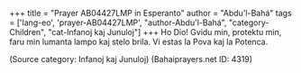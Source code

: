 +++
title = "Prayer AB04427LMP in Esperanto"
author = "Abdu'l-Bahá"
tags = ['lang-eo', 'prayer-AB04427LMP', "author-Abdu'l-Bahá", "category-Children", "cat-Infanoj kaj Junuloj"]
+++
Ho Dio! Gvidu min, protektu min, faru min lumanta lampo kaj stelo brila. Vi estas la Pova kaj la Potenca.

(Source category: Infanoj kaj Junuloj)
(Bahaiprayers.net ID: 4319)
